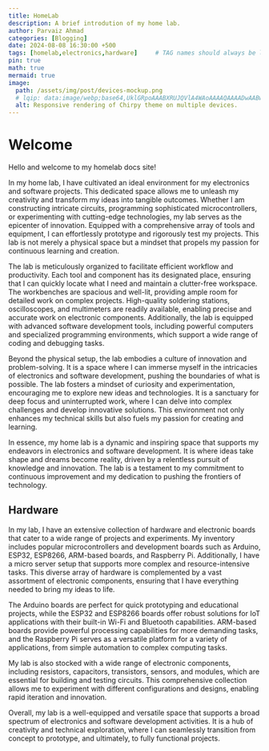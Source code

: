 ```yaml
---
title: HomeLab
description: A brief introdution of my home lab.
author: Parvaiz Ahmad
categories: [Blogging]
date: 2024-08-08 16:30:00 +500
tags: [homelab,electronics,hardware]     # TAG names should always be lowercase
pin: true
math: true
mermaid: true
image:
  path: /assets/img/post/devices-mockup.png 
  # lqip: data:image/webp;base64,UklGRpoAAABXRUJQVlA4WAoAAAAQAAAADwAABwAAQUxQSDIAAAARL0AmbZurmr57yyIiqE8oiG0bejIYEQTgqiDA9vqnsUSI6H+oAERp2HZ65qP/VIAWAFZQOCBCAAAA8AEAnQEqEAAIAAVAfCWkAALp8sF8rgRgAP7o9FDvMCkMde9PK7euH5M1m6VWoDXf2FkP3BqV0ZYbO6NA/VFIAAAA
  alt: Responsive rendering of Chirpy theme on multiple devices.
---
```



# Welcome

Hello and welcome to my homelab docs site!

In my home lab, I have cultivated an ideal environment for my electronics and software projects. This dedicated space allows me to unleash my creativity and transform my ideas into tangible outcomes. Whether I am constructing intricate circuits, programming sophisticated microcontrollers, or experimenting with cutting-edge technologies, my lab serves as the epicenter of innovation. Equipped with a comprehensive array of tools and equipment, I can effortlessly prototype and rigorously test my projects. This lab is not merely a physical space but a mindset that propels my passion for continuous learning and creation.

The lab is meticulously organized to facilitate efficient workflow and productivity. Each tool and component has its designated place, ensuring that I can quickly locate what I need and maintain a clutter-free workspace. The workbenches are spacious and well-lit, providing ample room for detailed work on complex projects. High-quality soldering stations, oscilloscopes, and multimeters are readily available, enabling precise and accurate work on electronic components. Additionally, the lab is equipped with advanced software development tools, including powerful computers and specialized programming environments, which support a wide range of coding and debugging tasks.

Beyond the physical setup, the lab embodies a culture of innovation and problem-solving. It is a space where I can immerse myself in the intricacies of electronics and software development, pushing the boundaries of what is possible. The lab fosters a mindset of curiosity and experimentation, encouraging me to explore new ideas and technologies. It is a sanctuary for deep focus and uninterrupted work, where I can delve into complex challenges and develop innovative solutions. This environment not only enhances my technical skills but also fuels my passion for creating and learning.

In essence, my home lab is a dynamic and inspiring space that supports my endeavors in electronics and software development. It is where ideas take shape and dreams become reality, driven by a relentless pursuit of knowledge and innovation. The lab is a testament to my commitment to continuous improvement and my dedication to pushing the frontiers of technology.

## Hardware

In my lab, I have an extensive collection of hardware and electronic boards that cater to a wide range of projects and experiments. My inventory includes popular microcontrollers and development boards such as Arduino, ESP32, ESP8266, ARM-based boards, and Raspberry Pi. Additionally, I have a micro server setup that supports more complex and resource-intensive tasks. This diverse array of hardware is complemented by a vast assortment of electronic components, ensuring that I have everything needed to bring my ideas to life.

The Arduino boards are perfect for quick prototyping and educational projects, while the ESP32 and ESP8266 boards offer robust solutions for IoT applications with their built-in Wi-Fi and Bluetooth capabilities. ARM-based boards provide powerful processing capabilities for more demanding tasks, and the Raspberry Pi serves as a versatile platform for a variety of applications, from simple automation to complex computing tasks.

My lab is also stocked with a wide range of electronic components, including resistors, capacitors, transistors, sensors, and modules, which are essential for building and testing circuits. This comprehensive collection allows me to experiment with different configurations and designs, enabling rapid iteration and innovation.

Overall, my lab is a well-equipped and versatile space that supports a broad spectrum of electronics and software development activities. It is a hub of creativity and technical exploration, where I can seamlessly transition from concept to prototype, and ultimately, to fully functional projects.
